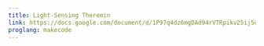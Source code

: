 ```yaml
---
title: Light-Sensing Theremin
link: https://docs.google.com/document/d/1P97q4dz6mgDAd94rVTRpikv25ij5dNk1JETAb6Wqzz8/edit#heading=h.erd78ydg20hl
proglang: makecode
---
```

